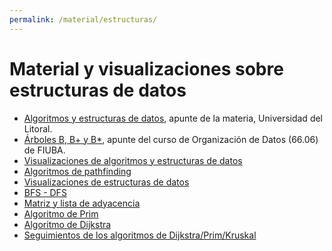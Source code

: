 ```yaml
---
permalink: /material/estructuras/
---
```


# Material y visualizaciones sobre estructuras de datos

  * [Algoritmos y estructuras de datos](http://infofich.unl.edu.ar/upload/1fa23af675da8843347aec68bd6151b871472436.pdf), apunte de la materia, Universidad del Litoral.
  * [Árboles B, B+ y B*](https://drive.google.com/open?id=1Inanv7DGbHiF7dCBOD6jxuxhsNz0Uz7j), apunte del curso de Organización de Datos (66.06) de FIUBA.
  * [Visualizaciones de algoritmos y estructuras de datos](http://visualgo.net/)
  * [Algoritmos de pathfinding](http://qiao.github.io/PathFinding.js/visual/)
  * [Visualizaciones de estructuras de datos](https://www.cs.usfca.edu/~galles/visualization/Algorithms.html)
  * [BFS - DFS](http://www.youtube.com/watch?v=or9xlA3YYzo)
  * [Matriz y lista de adyacencia](http://www.youtube.com/watch?v=2guA5uMEmZQ)
  * [Algoritmo de Prim](http://www.youtube.com/watch?v=BtGuZ-rrUeY)
  * [Algoritmo de Dijkstra](http://www.youtube.com/watch?v=8Ls1RqHCOPw)
  * [Seguimientos de los algoritmos de Dijkstra/Prim/Kruskal](http://weierstrass.is.tokushima-u.ac.jp/ikeda/suuri/dijkstra/Dijkstra.shtml)
